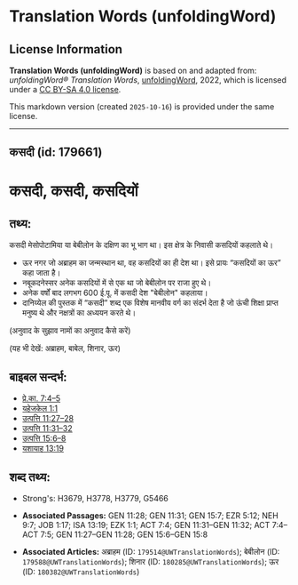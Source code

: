 # Translation Words (unfoldingWord)

## License Information

**Translation Words (unfoldingWord)** is based on and adapted from: _unfoldingWord® Translation Words_, [unfoldingWord](https://unfoldingword.org/utw), 2022, which is licensed under a [CC BY-SA 4.0 license](https://creativecommons.org/licenses/by-sa/4.0/legalcode.en).

This markdown version (created `2025-10-16`) is provided under the same license.



--------------------------------

## कसदी (id: 179661)

कसदी, कसदी, कसदियों
===================

तथ्य:
-----

कसदी मेसोपोटामिया या बेबीलोन के दक्षिण का भू भाग था। इस क्षेत्र के निवासी कसदियों कहलाते थे।

* ऊर नगर जो अब्राहम का जन्मस्थान था, वह कसदियों का ही देश था। इसे प्रायः “कसदियों का ऊर” कहा जाता है।
* नबूकदनेस्सर अनेक कसदियों में से एक था जो बेबीलोन पर राजा हुए थे।
* अनेक वर्षों बाद लगभग 600 ई.पू. में कसदी देश "बेबीलोन" कहलाया।
* दानिय्येल की पुस्तक में “कसदी” शब्द एक विशेष मानवीय वर्ग का संदर्भ देता है जो ऊंची शिक्षा प्राप्त मनुष्य थे और नक्षत्रों का अध्ययन करते थे।

(अनुवाद के सुझाव नामों का अनुवाद कैसे करें)

(यह भी देखें: अब्राहम, बाबेल, शिनार, ऊर)

बाइबल सन्दर्भ:
--------------

* [प्रे.का. 7:4–5](https://ref.ly/Acts7:4-Acts7:5)
* [यहेजकेल 1:1](https://ref.ly/Ezek1:1)
* [उत्पत्ति 11:27–28](https://ref.ly/Gen11:27-Gen11:28)
* [उत्पत्ति 11:31–32](https://ref.ly/Gen11:31-Gen11:32)
* [उत्पत्ति 15:6–8](https://ref.ly/Gen15:6-Gen15:8)
* [यशायाह 13:19](https://ref.ly/Isa13:19)

शब्द तथ्य:
----------

* Strong's: H3679, H3778, H3779, G5466

* **Associated Passages:** GEN 11:28; GEN 11:31; GEN 15:7; EZR 5:12; NEH 9:7; JOB 1:17; ISA 13:19; EZK 1:1; ACT 7:4; GEN 11:31–GEN 11:32; ACT 7:4–ACT 7:5; GEN 11:27–GEN 11:28; GEN 15:6–GEN 15:8
* **Associated Articles:** अब्राहम (ID: `179514@UWTranslationWords`); बेबीलोन (ID: `179588@UWTranslationWords`); शिनार (ID: `180285@UWTranslationWords`); ऊर (ID: `180382@UWTranslationWords`)

